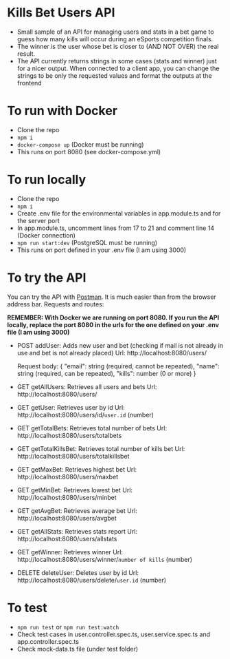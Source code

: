# Kills Bet Users API
  - Small sample of an API for managing users and stats in a bet game to guess how many kills will occur during an eSports competition finals.
  - The winner is the user whose bet is closer to (AND NOT OVER) the real result.
  - The API currently returns strings in some cases (stats and winner) just for a nicer output. When connected to a client app, you can change the strings to be only the requested values and format the outputs at the frontend

# To run with Docker
  - Clone the repo
  - `npm i`
  - `docker-compose up` (Docker must be running)
  - This runs on port 8080 (see docker-compose.yml)

# To run locally
  - Clone the repo
  - `npm i`
  - Create .env file for the environmental variables in app.module.ts and for the server port
  - In app.module.ts, uncomment lines from 17 to 21 and comment line 14 (Docker connection)
  - `npm run start:dev` (PostgreSQL must be running)
  - This runs on port defined in your .env file (I am using 3000)

# To try the API
  You can try the API with [Postman](https://www.postman.com/). It is much easier than from the browser address bar. Requests and routes:

  **REMEMBER: With Docker we are running on port 8080. If you run the API locally, replace the port 8080 in the urls for the one defined on your .env file (I am using 3000)**
  
  - POST addUser: Adds new user and bet (checking if mail is not already in use and bet is not already placed)
    Url: http://localhost:8080/users/
    
    Request body:
    {
      "email": string (required, cannot be repeated),
      "name": string (required, can be repeated),
      "kills": number (0 or more)
    }
  
  - GET getAllUsers: Retrieves all users and bets
    Url: http://localhost:8080/users/
  
  - GET getUser: Retrieves user by id
    Url: http://localhost:8080/users/id/`user.id` (number)

  - GET getTotalBets: Retrieves total number of bets
    Url: http://localhost:8080/users/totalbets

  - GET getTotalKillsBet: Retrieves total number of kills bet
    Url: http://localhost:8080/users/totalkillsbet

  - GET getMaxBet: Retrieves highest bet
    Url: http://localhost:8080/users/maxbet

  - GET getMinBet: Retrieves lowest bet
    Url: http://localhost:8080/users/minbet

  - GET getAvgBet: Retrieves average bet
    Url: http://localhost:8080/users/avgbet

  - GET getAllStats: Retrieves stats report
    Url: http://localhost:8080/users/allstats

  - GET getWinner: Retrieves winner
    Url: http://localhost:8080/users/winner/`number of kills` (number)

  - DELETE deleteUser: Deletes user by id
    Url: http://localhost:8080/users/delete/`user.id` (number)

# To test
  - `npm run test` or `npm run test:watch`
  - Check test cases in user.controller.spec.ts, user.service.spec.ts and app.controller.spec.ts
  - Check mock-data.ts file (under test folder)